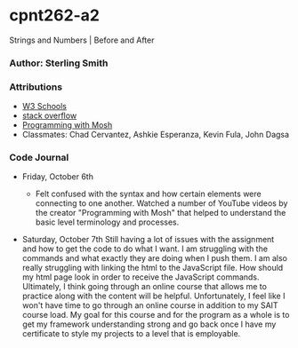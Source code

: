 # cpnt262-a2
Strings and Numbers | Before and After

### Author: Sterling Smith

### Attributions
- [W3 Schools](https://www.w3schools.com/jsref/jsref_toexponential.asp)
- [stack overflow](https://stackoverflow.com/)
- [Programming with Mosh](https://www.youtube.com/watch?v=W6NZfCO5SIk&t=154s)
- Classmates: Chad Cervantez, Ashkie Esperanza, Kevin Fula, John Dagsa

### Code Journal
- Friday, October 6th
    - Felt confused with the syntax and how certain elements were connecting to one another. Watched a number of YouTube videos by the creator "Programming with Mosh" that helped to understand the basic level terminology and processes.

- Saturday, October 7th
Still having a lot of issues with the assignment and how to get the code to do what I want. I am struggling with the commands and what exactly they are doing when I push them. I am also really struggling with linking the html to the JavaScript file. How should my html page look in order to receive the JavaScript commands. Ultimately, I think going through an online course that allows me to practice along with the content will be helpful. Unfortunately, I feel like I won't have time to go through an online course in addition to my SAIT course load. My goal for this course and for the program as a whole is to get my framework understanding strong and go back once I have my certificate to style my projects to a level that is employable.
